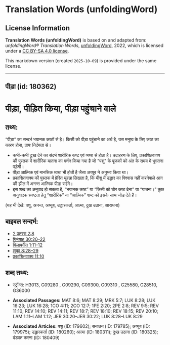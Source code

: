 # Translation Words (unfoldingWord)

## License Information

**Translation Words (unfoldingWord)** is based on and adapted from: _unfoldingWord® Translation Words_, [unfoldingWord](https://unfoldingword.org/utw), 2022, which is licensed under a [CC BY-SA 4.0 license](https://creativecommons.org/licenses/by-sa/4.0/legalcode.en).

This markdown version (created `2025-10-09`) is provided under the same license.



--------------------------------

## पीड़ा (id: 180362)

पीड़ा, पीड़ित किया, पीड़ा पहुंचाने वाले
====================================

तथ्य:
-----

“पीड़ा” का सन्दर्भ भयानक कष्टों से है। किसी को पीड़ा पहुंचाने का अर्थ है, उस मनुष्य के लिए कष्ट का कारण होना, प्रायः निर्दयता से।

* कभी\-कभी दुःख देने का संदर्भ शारीरिक कष्ट एवं व्यथा से होता है। उदाहरण के लिए, प्रकाशितवाक्य की पुस्तक में शारीरिक यातना का वर्णन किया गया है जो "पशु" के पूजकों को अंत के समय में भुगतना पड़ेगी।
* पीड़ा आत्मिक एवं मानसिक व्यथा भी होती है जैसा अय्यूब ने अनुभव किया था।
* प्रकाशितवाक्य की पुस्तक में प्रेरित यूहन्ना लिखता है, कि यीशु में उद्धार का विश्वास नहीं करनेवाले आग की झील में अनन्त आत्मिक पीड़ा सहेंगे।
* इस शब्द का अनुवाद हो सकता है, “भयानक कष्ट” या “किसी को घोर कष्ट देना” या “यातना।" कुछ अनुवादक स्पष्टता हेतु “शारीरिक” या “आत्मिक” शब्द को इसके साथ जोड़ देते हैं।

(यह भी देखें: पशु, अनन्त, अय्यूब, उद्धारकर्ता, आत्मा, दुख उठाना, आराधना)

बाइबल सन्दर्भ:
--------------

* [2 पतरस 2:8](https://ref.ly/2Pet0:0)
* [यिर्मयाह 30:20–22](https://ref.ly/Jer30:20-Jer30:22)
* [विलापगीत 1:11–12](https://ref.ly/Lam1:11-Lam1:12)
* [लूका 8:28–29](https://ref.ly/Luke8:28-Luke8:29)
* [प्रकाशितवाक्य 11:10](https://ref.ly/Rev11:10)

शब्द तथ्य:
----------

* स्ट्रोंग्स: H3013, G09280 , G09290, G09300, G09310 , G25580, G28510, G36000

* **Associated Passages:** MAT 8:6; MAT 8:29; MRK 5:7; LUK 8:28; LUK 16:23; LUK 16:28; 1CO 4:11; 2CO 12:7; 1PE 2:20; 2PE 2:8; REV 9:5; REV 11:10; REV 14:10; REV 14:11; REV 18:7; REV 18:10; REV 18:15; REV 20:10; LAM 1:11–LAM 1:12; JER 30:20–JER 30:22; LUK 8:28–LUK 8:29
* **Associated Articles:** पशु (ID: 179602); सनातन (ID: 179785); अय्यूब (ID: 179975); उद्धारकर्ता (ID: 180260); आत्मा (ID: 180311); दुःख उठाना (ID: 180325); दंडवत करना (ID: 180409)


